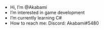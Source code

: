- Hi, I’m @Akabami
- I’m interested in game development
- I’m currently learning C#
- How to reach me: 
        Discord: Akabami#5480

<!---
Akabami/Akabami is a ✨ special ✨ repository because its `README.md` (this file) appears on your GitHub profile.
You can click the Preview link to take a look at your changes.
--->
